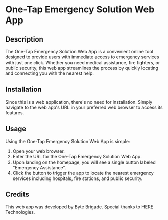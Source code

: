# One-Tap Emergency Solution Web App

## Description
The One-Tap Emergency Solution Web App is a convenient online tool designed to provide users with immediate access to emergency services with just one click. Whether you need medical assistance, fire fighters, or public security, this web app streamlines the process by quickly locating and connecting you with the nearest help.

## Installation
Since this is a web application, there's no need for installation. Simply navigate to the web app's URL in your preferred web browser to access its features.

## Usage
Using the One-Tap Emergency Solution Web App is simple:

1. Open your web browser.
2. Enter the URL for the One-Tap Emergency Solution Web App.
3. Upon landing on the homepage, you will see a single button labeled "Emergency Assistance".
4. Click the button to trigger the app to locate the nearest emergency services including hospitals, fire stations, and public security.

## Credits
This web app was developed by Byte Brigade. Special thanks to HERE Technologies.
